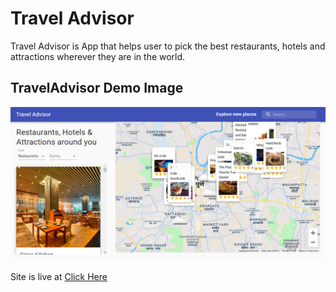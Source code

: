 # Travel Advisor

Travel Advisor is App that helps user to pick the best restaurants, hotels and attractions wherever they are in the world.

## TravelAdvisor Demo Image
![Travel Advisor](images/app.png)

Site is live at <a href='https://the-travel-advisor-app.netlify.app/'>Click Here</a>
